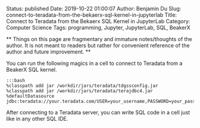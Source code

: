 Status: published
Date: 2019-10-22 01:00:07
Author: Benjamin Du
Slug: connect-to-teradata-from-the-bekaerx-sql-kernel-in-jupyterlab
Title: Connect to Teradata from the Bekaerx SQL Kernel in JupyterLab
Category: Computer Science
Tags: programming, Jupyter, JupyterLab, SQL, BeakerX

**
Things on this page are fragmentary and immature notes/thoughts of the author.
It is not meant to readers but rather for convenient reference of the author and future improvement.
**

You can run the following magics in a cell to connect to Teradata from a BeakerX SQL kernel.

    :::bash
    %classpath add jar /workdir/jars/teradata/tdgssconfig.jar
    %classpath add jar /workdir/jars/teradata/terajdbc4.jar
    %defaultDatasource jdbc:teradata://your.teradata.com/USER=your_username,PASSWORD=your_password

After connecting to a Teradata server,
you can write SQL code in a cell just like in any other SQL IDE.
